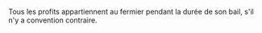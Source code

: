   
 Tous les profits appartiennent au fermier pendant la durée de son bail, s'il n'y a convention contraire.  

  
